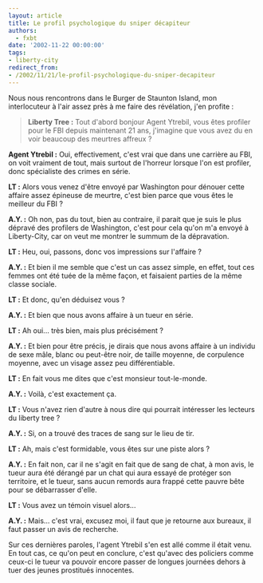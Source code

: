 ```yaml
---
layout: article
title: Le profil psychologique du sniper décapiteur
authors:
  - fxbt
date: '2002-11-22 00:00:00'
tags:
- liberty-city
redirect_from:
- /2002/11/21/le-profil-psychologique-du-sniper-decapiteur
---
```


Nous nous rencontrons dans le Burger de Staunton Island, mon interlocuteur à l'air assez près à me faire des révélation, j'en profite :

> **Liberty Tree :** Tout d'abord bonjour Agent Ytrebil, vous êtes profiler pour le FBI depuis maintenant 21 ans, j'imagine que vous avez du en voir beaucoup des meurtres affreux ?

**Agent Ytrebil :** Oui, effectivement, c'est vrai que dans une carrière au FBI, on voit vraiment de tout, mais surtout de l'horreur lorsque l'on est profiler, donc spécialiste des crimes en série.

> 

**LT :** Alors vous venez d'être envoyé par Washington pour dénouer cette affaire assez épineuse de meurtre, c'est bien parce que vous êtes le meilleur du FBI ?

> 

**A.Y. :** Oh non, pas du tout, bien au contraire, il parait que je suis le plus dépravé des profilers de Washington, c'est pour cela qu'on m'a envoyé à Liberty-City, car on veut me montrer le summum de la dépravation.

> 

**LT :** Heu, oui, passons, donc vos impressions sur l'affaire ?

> 

**A.Y. :** Et bien il me semble que c'est un cas assez simple, en effet, tout ces femmes ont été tuée de la même façon, et faisaient parties de la même classe sociale.

> 

**LT :** Et donc, qu'en déduisez vous ?

> 

**A.Y. :** Et bien que nous avons affaire à un tueur en série.

> 

**LT :** Ah oui... très bien, mais plus précisément ?

> 

**A.Y. :** Et bien pour être précis, je dirais que nous avons affaire à un individu de sexe mâle, blanc ou peut-être noir, de taille moyenne, de corpulence moyenne, avec un visage assez peu différentiable.

> 

**LT :** En fait vous me dites que c'est monsieur tout-le-monde.

> 

**A.Y. :** Voilà, c'est exactement ça.

> 

**LT :** Vous n'avez rien d'autre à nous dire qui pourrait intéresser les lecteurs du liberty tree ?

> 

**A.Y. :** Si, on a trouvé des traces de sang sur le lieu de tir.

> 

**LT :** Ah, mais c'est formidable, vous êtes sur une piste alors ?

> 

**A.Y. :** En fait non, car il ne s'agit en fait que de sang de chat, à mon avis, le tueur aura été dérangé par un chat qui aura essayé de protéger son territoire, et le tueur, sans aucun remords aura frappé cette pauvre bête pour se débarrasser d'elle.

> 

**LT :** Vous avez un témoin visuel alors...

> 

**A.Y. :** Mais... c'est vrai, excusez moi, il faut que je retourne aux bureaux, il faut passer un avis de recherche.

Sur ces dernières paroles, l'agent Ytrebil s'en est allé comme il était venu.  
En tout cas, ce qu'on peut en conclure, c'est qu'avec des policiers comme ceux-ci le tueur va pouvoir encore passer de longues journées dehors à tuer des jeunes prostitués innocentes.